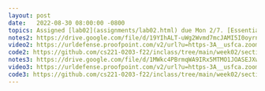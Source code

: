 ```yaml
---
layout: post
date:   2022-08-30 08:00:00 -0800
topics: Assigned [lab02](assignments/lab02.html) due Mon 2/7. [Essential C](http://cslibrary.stanford.edu/101/), [Makefiles](slides/make.html)
notes2: https://drive.google.com/file/d/19YIhALT-uWg2Wvmd7mcJAMI5I0oyrnfg/view?usp=sharing
video2: https://urldefense.proofpoint.com/v2/url?u=https-3A__usfca.zoom.us_rec_share_71p5s-5FltoYfaVl5ERl9ilmd9u1ZkpE6pSkwi-5FI3kn64eijgHOLtI4Bu0eHdGDHGK.ovY0opjvPsiWMyDT&d=DwMFAw&c=qgVugHHq3rzouXkEXdxBNQ&r=m_kj74_wYREst25SeYd3VZT3dlVY49Gcmu167aW541I&m=RdxE_fwbA4-wxCDWqLle5_c1nJrE2ATyeIF-ZWgyTUpo17SbuEGLtlBaCTh_vzCr&s=RxkXNKuDCwlmjaVXeQ8aLgdPJb1dwuS5eEcTjsAmdXk&e=
code2: https://github.com/cs221-0203-f22/inclass/tree/main/week02/section02
notes3: https://drive.google.com/file/d/1MWkc4PBrmqWA9IRx5MTMO1JOASEJXwns/view?usp=sharing
video3: https://urldefense.proofpoint.com/v2/url?u=https-3A__usfca.zoom.us_rec_share_meQkoUr5cplZVjdiVleLlqZKEpSjqyQmj9qO8vD1w1RAC8UmCWosT2EjZCWYO0Oq.S2xiYQ-5Ff-2Dbr7Zg9Q&d=DwMFAw&c=qgVugHHq3rzouXkEXdxBNQ&r=m_kj74_wYREst25SeYd3VZT3dlVY49Gcmu167aW541I&m=bCmm2wKh-2v-YjDAx8MjpHRBT1umGSqqy5a0gLi7o1Ss6sIScQGNf8iLW_LOE7DC&s=Xh2v2kh1ccfinYOe5mgW_Tv4FIP0N457hdjtYiCrYrk&e=
code3: https://github.com/cs221-0203-f22/inclass/tree/main/week02/section03
---
```

